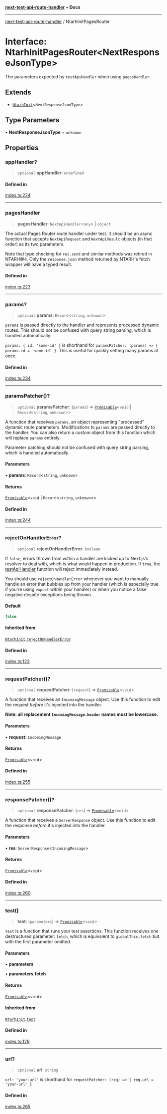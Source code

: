[**next-test-api-route-handler**](../README.md) • **Docs**

***

[next-test-api-route-handler](../README.md) / NtarhInitPagesRouter

# Interface: NtarhInitPagesRouter\<NextResponseJsonType\>

The parameters expected by `testApiHandler` when using `pagesHandler`.

## Extends

- [`NtarhInit`](NtarhInit.md)\<`NextResponseJsonType`\>

## Type Parameters

• **NextResponseJsonType** = `unknown`

## Properties

### appHandler?

> `optional` **appHandler**: `undefined`

#### Defined in

[index.ts:224](https://github.com/Xunnamius/next-test-api-route-handler/blob/89d2409a8fbc9ba840b27d51fe118ce111e6c10f/src/index.ts#L224)

***

### pagesHandler

> **pagesHandler**: `NextApiHandler`\<`any`\> \| `object`

The actual Pages Router route handler under test. It should be an async
function that accepts `NextApiRequest` and `NextApiResult` objects (in
that order) as its two parameters.

Note that type checking for `res.send` and similar methods was retired in
NTARH@4. Only the `response.json` method returned by NTARH's fetch wrapper
will have a typed result.

#### Defined in

[index.ts:223](https://github.com/Xunnamius/next-test-api-route-handler/blob/89d2409a8fbc9ba840b27d51fe118ce111e6c10f/src/index.ts#L223)

***

### params?

> `optional` **params**: `Record`\<`string`, `unknown`\>

`params` is passed directly to the handler and represents processed dynamic
routes. This should not be confused with query string parsing, which is
handled automatically.

`params: { id: 'some-id' }` is shorthand for `paramsPatcher: (params) => {
params.id = 'some-id' }`. This is useful for quickly setting many params at
once.

#### Defined in

[index.ts:234](https://github.com/Xunnamius/next-test-api-route-handler/blob/89d2409a8fbc9ba840b27d51fe118ce111e6c10f/src/index.ts#L234)

***

### paramsPatcher()?

> `optional` **paramsPatcher**: (`params`) => [`Promisable`](../type-aliases/Promisable.md)\<`void` \| `Record`\<`string`, `unknown`\>\>

A function that receives `params`, an object representing "processed"
dynamic route parameters. Modifications to `params` are passed directly to
the handler. You can also return a custom object from this function which
will replace `params` entirely.

Parameter patching should not be confused with query string parsing, which
is handled automatically.

#### Parameters

• **params**: `Record`\<`string`, `unknown`\>

#### Returns

[`Promisable`](../type-aliases/Promisable.md)\<`void` \| `Record`\<`string`, `unknown`\>\>

#### Defined in

[index.ts:244](https://github.com/Xunnamius/next-test-api-route-handler/blob/89d2409a8fbc9ba840b27d51fe118ce111e6c10f/src/index.ts#L244)

***

### rejectOnHandlerError?

> `optional` **rejectOnHandlerError**: `boolean`

If `false`, errors thrown from within a handler are kicked up to Next.js's
resolver to deal with, which is what would happen in production. If `true`,
the [testApiHandler](../functions/testApiHandler.md) function will reject immediately instead.

You should use `rejectOnHandlerError` whenever you want to manually handle
an error that bubbles up from your handler (which is especially true if
you're using `expect` _within_ your handler) or when you notice a false
negative despite exceptions being thrown.

#### Default

```ts
false
```

#### Inherited from

[`NtarhInit`](NtarhInit.md).[`rejectOnHandlerError`](NtarhInit.md#rejectonhandlererror)

#### Defined in

[index.ts:123](https://github.com/Xunnamius/next-test-api-route-handler/blob/89d2409a8fbc9ba840b27d51fe118ce111e6c10f/src/index.ts#L123)

***

### requestPatcher()?

> `optional` **requestPatcher**: (`request`) => [`Promisable`](../type-aliases/Promisable.md)\<`void`\>

A function that receives an `IncomingMessage` object. Use this function
to edit the request _before_ it's injected into the handler.

**Note: all replacement `IncomingMessage.header` names must be
lowercase.**

#### Parameters

• **request**: `IncomingMessage`

#### Returns

[`Promisable`](../type-aliases/Promisable.md)\<`void`\>

#### Defined in

[index.ts:255](https://github.com/Xunnamius/next-test-api-route-handler/blob/89d2409a8fbc9ba840b27d51fe118ce111e6c10f/src/index.ts#L255)

***

### responsePatcher()?

> `optional` **responsePatcher**: (`res`) => [`Promisable`](../type-aliases/Promisable.md)\<`void`\>

A function that receives a `ServerResponse` object. Use this function
to edit the response _before_ it's injected into the handler.

#### Parameters

• **res**: `ServerResponse`\<`IncomingMessage`\>

#### Returns

[`Promisable`](../type-aliases/Promisable.md)\<`void`\>

#### Defined in

[index.ts:260](https://github.com/Xunnamius/next-test-api-route-handler/blob/89d2409a8fbc9ba840b27d51fe118ce111e6c10f/src/index.ts#L260)

***

### test()

> **test**: (`parameters`) => [`Promisable`](../type-aliases/Promisable.md)\<`void`\>

`test` is a function that runs your test assertions. This function receives
one destructured parameter: `fetch`, which is equivalent to
`globalThis.fetch` but with the first parameter omitted.

#### Parameters

• **parameters**

• **parameters.fetch**

#### Returns

[`Promisable`](../type-aliases/Promisable.md)\<`void`\>

#### Inherited from

[`NtarhInit`](NtarhInit.md).[`test`](NtarhInit.md#test)

#### Defined in

[index.ts:129](https://github.com/Xunnamius/next-test-api-route-handler/blob/89d2409a8fbc9ba840b27d51fe118ce111e6c10f/src/index.ts#L129)

***

### url?

> `optional` **url**: `string`

`url: 'your-url'` is shorthand for `requestPatcher: (req) => { req.url =
'your-url' }`

#### Defined in

[index.ts:265](https://github.com/Xunnamius/next-test-api-route-handler/blob/89d2409a8fbc9ba840b27d51fe118ce111e6c10f/src/index.ts#L265)
